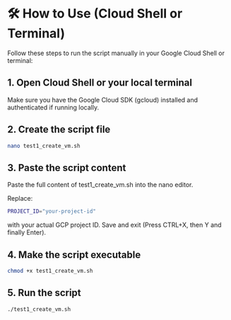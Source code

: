 # 🛠️ How to Use (Cloud Shell or Terminal)
Follow these steps to run the script manually in your Google Cloud Shell or terminal:

## 1. Open Cloud Shell or your local terminal
Make sure you have the Google Cloud SDK (gcloud) installed and authenticated if running locally.

## 2. Create the script file

```bash
nano test1_create_vm.sh 

```

## 3. Paste the script content
Paste the full content of test1_create_vm.sh into the nano editor.

Replace:

```bash
PROJECT_ID="your-project-id"

```

with your actual GCP project ID.
Save and exit (Press CTRL+X, then Y and finally Enter).

## 4. Make the script executable
```bash
chmod +x test1_create_vm.sh
```

## 5. Run the script
```bash
./test1_create_vm.sh

```
